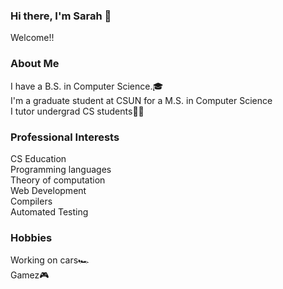 ### Hi there, I'm Sarah 👋
Welcome!! <br />
###  About Me ### 
I have a B.S. in Computer Science.🎓 <br />
I'm a graduate student at CSUN for a M.S. in Computer Science <br />
I tutor undergrad CS students👩‍💻
<br />
### Professional Interests ###
CS Education <br />
Programming languages <br />
Theory of computation <br />
Web Development <br />
Compilers <br />
Automated Testing
### Hobbies ###
Working on cars🏎 <br />
Gamez🎮 <br />

<!--
**sarahnicoleboo/sarahnicoleboo** is a ✨ _special_ ✨ repository because its `README.md` (this file) appears on your GitHub profile. -->
